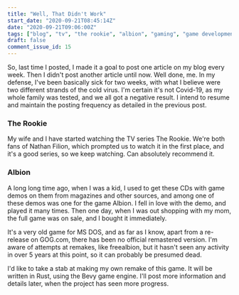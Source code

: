 ```yaml
---
title: "Well, That Didn't Work"
start_date: "2020-09-21T08:45:14Z"
date: "2020-09-21T09:06:00Z"
tags: ["blog", "tv", "the rookie", "albion", "gaming", "game development"]
draft: false
comment_issue_id: 15
---
```


So, <Link to="/blog/2020/09/05/blog-schedule/">last time</Link> I posted, I made it a goal to post one article on my blog every week. Then I didn't post another article until now. Well done, me. In my defense, I've been basically sick for two weeks, with what I believe were two different strands of the cold virus. I'm certain it's not Covid-19, as my whole family was tested, and we all got a negative result. I intend to resume and maintain the posting frequency as detailed in the previous post.

### The Rookie

My wife and I have started watching the TV series <ExternalLink to="https://en.wikipedia.org/wiki/The_Rookie_(TV_series)">The Rookie</ExternalLink>. We're both fans of Nathan Filion, which prompted us to watch it in the first place, and it's a good series, so we keep watching. Can absolutely recommend it.

### Albion

A long long time ago, when I was a kid, I used to get these CDs with game demos on them from magazines and other sources, and among one of these demos was one for the game <ExternalLink to="https://en.wikipedia.org/wiki/Albion_(video_game)">Albion</ExternalLink>. I fell in love with the demo, and played it many times. Then one day, when I was out shopping with my mom, the full game was on sale, and I bought it immediately.

It's a very old game for MS DOS, and as far as I know, apart from a re-release on GOG.com, there has been no official remastered version. I'm aware of attempts at remakes, like <ExternalLink to="https://github.com/freealbion/freealbion">freealbion</ExternalLink>, but it hasn't seen any activity in over 5 years at this point, so it can probably be presumed dead.

I'd like to take a stab at making my own remake of this game. It will be written in Rust, using the Bevy game engine. I'll post more information and details later, when the project has seen more progress.
